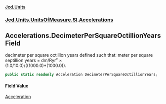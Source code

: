 #### [Jcd.Units](index.md 'index')
### [Jcd.Units.UnitsOfMeasure.SI](Jcd.Units.UnitsOfMeasure.SI.md 'Jcd.Units.UnitsOfMeasure.SI').[Accelerations](Accelerations.md 'Jcd.Units.UnitsOfMeasure.SI.Accelerations')

## Accelerations.DecimeterPerSquareOctillionYears Field

decimeter per square octillion years defined such that: meter per square septillion years = dm/Ryr² ×  
(1.0/10.0)/((1000.0)*(1000.0)).

```csharp
public static readonly Acceleration DecimeterPerSquareOctillionYears;
```

#### Field Value
[Acceleration](Acceleration.md 'Jcd.Units.UnitTypes.Acceleration')